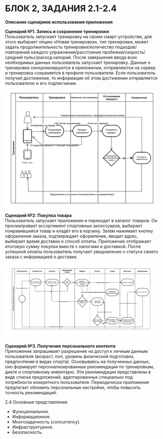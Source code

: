 # БЛОК 2, ЗАДАНИЯ 2.1-2.4

**Описание сценариев использования приложения**

**Cценарий №1. Запись и сохранение тренировки**  
Пользователь запускает тренировку на своем смарт-устройстве, для этого выбирает опцию «Новая тренировка», тип тренировки, может задать продолжительность тренировки/количество подходов/повторений каждого упражнения/расстояние пробежки/скорость/средний пульс/расход калорий. После завершения ввода всех необходимых данных пользователь запускает тренировку. Данные о тренировке синхронизируются в приложении, отправляются на сервер и тренировка сохраняется в профиле пользователя. Если пользователь получил достижение, то информация об этом достижении отправляется пользователю и его подписчикам.

![SWIMLINE_TRAIN](https://github.com/butorovnv/Software-Architecture-Diploma/blob/main/images/SWIMLINE_TRAIN_DIAGRAM.png)

**Cценарий №2: Покупка товара**  
Пользователь запускает приложение и переходит в каталог товаров. Он просматривает ассортимент спортивных аксессуаров, выбирает понравившийся товар и кладёт его в корзину. Затем нажимает кнопку оформления заказа, подтверждает оформление, вводит адрес, выбирает время доставки и способ оплаты. Приложение отображает итоговую сумму покупки вместе с налогами и доставкой. После успешной оплаты пользователь получает уведомление о статусе своего заказа с информацией о доставке.

![SWIMLINE_SHOP](https://github.com/butorovnv/Software-Architecture-Diploma/blob/main/images/SWIMLINE_SHOP_DIAGRAM.png)

**Cценарий №3. Получение персонального контента**   
Приложение запрашивает разрешение на доступ к личным данным пользователя (возраст, пол, уровень физической подготовки, предпочтения в видах спорта). Основываясь на полученных данных, оно формирует персонализированные рекомендации по тренировкам, диете и спортивному инвентарю. Эти рекомендации представлены в виде списка предложений, адаптированных специально под потребности конкретного пользователя. Периодически приложение предлагает обновить персональные настройки, чтобы повысить точность рекомендаций.


2.4 Основные представления:

- Функциональное.
- Информационное.
- Многозадачность (concurrency).
- Инфраструктурное.
- Безопасность.
